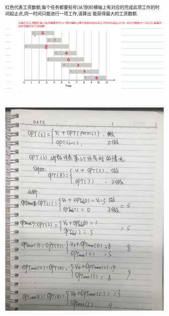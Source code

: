 <br>

红色代表工资数额,每个任务都要标号(从1到8)横轴上有对应的完成此项工作的时间起止点,同一时间只能进行一项工作,请算出
能获得最大的工资数额.

![最大工资数额.png](MaxSalary.png)

<br>

![最大工资数额.png](MaxSalary分析.jpg)

